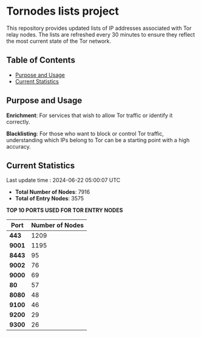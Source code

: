 # Tornodes lists project

This repository provides updated lists of IP addresses associated with Tor relay nodes. The lists are refreshed every 30 minutes to ensure they reflect the most current state of the Tor network.

## Table of Contents

- [Purpose and Usage](#purpose-and-usage)
- [Current Statistics](#current-statistics)


## Purpose and Usage

**Enrichment**: For services that wish to allow Tor traffic or identify it correctly.

**Blacklisting**: For those who want to block or control Tor traffic, understanding which IPs belong to Tor can be a starting point with a high accuracy.

## Current Statistics

Last update time : 2024-06-22 05:00:07 UTC

- **Total Number of Nodes**: 7916
- **Total of Entry Nodes**: 3575

**TOP 10 PORTS USED FOR TOR ENTRY NODES**

| **Port** | **Number of Nodes** |
|------|-----------------|
| **443**   | 1209  |
| **9001**   | 1195  |
| **8443**   | 95  |
| **9002**   | 76  |
| **9000**   | 69  |
| **80**   | 57  |
| **8080**   | 48  |
| **9100**   | 46  |
| **9200**   | 29  |
| **9300**   | 26  |

